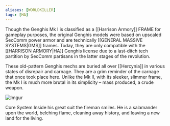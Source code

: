 ```yaml
---
aliases: [WORLDKILLER]
tags: [HA]
---
```


Though the Genghis Mk I is classified as a [[Harrison Armory]] FRAME for gameplay purposes, the original Genghis models were based on upscaled SecComm power armor and are technically [[GENERAL MASSIVE SYSTEMS|GMS]] frames. Today, they are only compatible with the [[HARRISON ARMORY|HA]] Genghis license due to a last-ditch tech partition by SecComm partisans in the latter stages of the revolution. 

These old-pattern Genghis mechs are buried all over [[Hercynia]] in various states of disrepair and carnage. They are a grim reminder of the carnage that once took place here. Unlike the Mk II, with its sleeker, slimmer frame, the Mk I is much more brutal in its simplicity – mass produced, a crude weapon.

![Imgur](https://i.imgur.com/HU4T4Mx.png)

Core System 
Inside his great suit the fireman smiles.
He is a salamander upon the world, belching flame, cleaning away history, and leaving a new land for the living.
